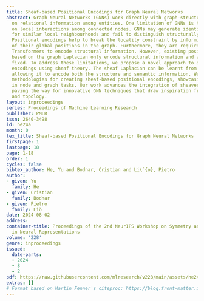 ```yaml
---
title: Sheaf-based Positional Encodings for Graph Neural Networks
abstract: Graph Neural Networks (GNNs) work directly with graph-structured data, capitalising
  on relational information among entities. One limitation of GNNs is their reliance
  on local interactions among connected nodes. GNNs may generate identical node embeddings
  for similar local neighbourhoods and fail to distinguish structurally distinct graphs.
  Positional encodings help to break the locality constraint by informing the nodes
  of their global positions in the graph. Furthermore, they are required by Graph
  Transformers to encode structural information. However, existing positional encodings
  based on the graph Laplacian only encode structural information and are typically
  fixed. To address these limitations, we propose a novel approach to design positional
  encodings using sheaf theory. The sheaf Laplacian can be learnt from node data,
  allowing it to encode both the structure and semantic information. We present two
  methodologies for creating sheaf-based positional encodings, showcasing their efficacy
  in node and graph tasks. Our work advances the integration of sheaves in graph learning,
  paving the way for innovative GNN techniques that draw inspiration from geometry
  and topology.
layout: inproceedings
series: Proceedings of Machine Learning Research
publisher: PMLR
issn: 2640-3498
id: he24a
month: 0
tex_title: Sheaf-based Positional Encodings for Graph Neural Networks
firstpage: 1
lastpage: 18
page: 1-18
order: 1
cycles: false
bibtex_author: He, Yu and Bodnar, Cristian and Li\`{o}, Pietro
author:
- given: Yu
  family: He
- given: Cristian
  family: Bodnar
- given: Pietro
  family: Liò
date: 2024-08-02
address:
container-title: Proceedings of the 2nd NeurIPS Workshop on Symmetry and Geometry
  in Neural Representations
volume: '228'
genre: inproceedings
issued:
  date-parts:
  - 2024
  - 8
  - 2
pdf: https://raw.githubusercontent.com/mlresearch/v228/main/assets/he24a/he24a.pdf
extras: []
# Format based on Martin Fenner's citeproc: https://blog.front-matter.io/posts/citeproc-yaml-for-bibliographies/
---
```

